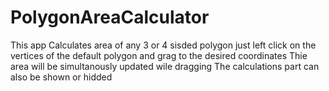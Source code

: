 # PolygonAreaCalculator
This app Calculates area of any 3 or 4 sisded polygon
just left click on the vertices of the default polygon and grag to the desired coordinates
Thie area will be simultanously updated wile dragging
The calculations part can also be shown or hidded
